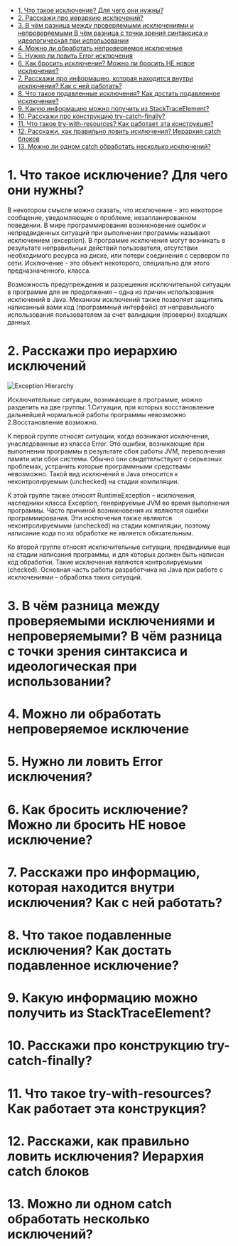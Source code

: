 - [1. Что такое исключение? Для чего они нужны?](#1-Что-такое-исключение-Для-чего-они-нужны) 
- [2. Расскажи про иерархию исключений?](#2-Расскажи-про-иерархию-исключений)
- [3. В чём разница между проверяемыми исключениями и непроверяемыми В чём разница с точки зрения синтаксиса и идеологическая при использовании](#3-В-чём-разница-между-проверяемыми-исключениями-и-непроверяемыми-В-чём-разница-с-точки-зрения-синтаксиса-и-идеологическая-при-использовании)
- [4. Можно ли обработать непроверяемое исключение](#4-Можно-ли-обработать-непроверяемое-исключение)
- [5. Нужно ли ловить Error исключения](#5-нужно-ли-ловить-error-исключения)
- [6. Как бросить исключение? Можно ли бросить НЕ новое исключение?](#6-как-бросить-исключение-можно-ли-бросить-не-новое-исключение)
- [7. Расскажи про информацию, которая находится внутри исключения? Как с ней работать?](#7-расскажи-про-информацию-которая-находится-внутри-исключения-как-с-ней-работать)
- [8. Что такое подавленные исключения? Как достать подавленное исключение?](#8-что-такое-подавленные-исключения-как-достать-подавленное-исключение)
- [9. Какую информацию можно получить из StackTraceElement?](#9-какую-информацию-можно-получить-из-stacktraceelement)
- [10. Расскажи про конструкцию try-catch-finally?](#10-расскажи-про-конструкцию-try-catch-finally)
- [11. Что такое try-with-resources? Как работает эта конструкция?](#11-что-такое-try-with-resources-как-работает-эта-конструкция)
- [12. Расскажи, как правильно ловить исключения? Иерархия catch блоков](#12-расскажи-как-правильно-ловить-исключения-иерархия-catch-блоков)
- [13. Можно ли одном catch обработать несколько исключений?](#13-можно-ли-одном-catch-обработать-несколько-исключений)












# 1. Что такое исключение? Для чего они нужны? 
В некотором смысле можно сказать, что исключение - это некоторое сообщение, уведомляющее о проблеме, незапланированном поведении.
В мире программирования возникновение ошибок и непредвиденных ситуаций при выполнении программы называют исключением (exception). В программе исключения могут возникать в результате неправильных действий пользователя, отсутствии необходимого ресурса на диске, или потери соединения с сервером по сети. 
Исключение - это объект некоторого, специально для этого предназначенного, класса.

Возможность предупреждения и разрешения исключительной ситуации в программе для ее продолжения – одна из причин использования исключений в Java. Механизм исключений также позволяет защитить написанный вами код (программный интерфейс) от неправильного использования пользователем за счет валидации (проверки) входящих данных.

# 2. Расскажи про иерархию исключений

![Exception Hierarchy](../Kata/ErrorException.webp)

Исключительные ситуации, возникающие в программе, можно разделить на две группы: 
    1.Ситуации, при которых восстановление дальнейшей нормальной работы программы невозможно
    2.Восстановление возможно.

К первой группе относят ситуации, когда возникают исключения, унаследованные из класса Error. Это ошибки, возникающие при выполнении программы в результате сбоя работы JVM, переполнения памяти или сбоя системы. Обычно они свидетельствуют о серьезных проблемах, устранить которые программными средствами невозможно. Такой вид исключений в Java относится к неконтролируемым (unchecked) на стадии компиляции.

К этой группе также относят RuntimeException – исключения, наследники класса Exception, генерируемые  JVM во время выполнения программы. Часто причиной возникновения их являются ошибки программирования. Эти исключения также являются неконтролируемыми (unchecked) на стадии компиляции, поэтому написание кода по их обработке не является обязательным.

Ко второй группе относят исключительные ситуации, предвидимые еще на стадии написания программы, и для которых должен быть написан код обработки. Такие исключения являются контролируемыми (checked). Основная часть работы разработчика на Java при работе с исключениями – обработка таких ситуаций.

# 3. В чём разница между проверяемыми исключениями и непроверяемыми? В чём разница с точки зрения синтаксиса и идеологическая при использовании?
# 4. Можно ли обработать непроверяемое исключение
# 5. Нужно ли ловить Error исключения?
# 6. Как бросить исключение? Можно ли бросить НЕ новое исключение?
# 7. Расскажи про информацию, которая находится внутри исключения? Как с ней работать?
# 8. Что такое подавленные исключения? Как достать подавленное исключение?
# 9. Какую информацию можно получить из StackTraceElement?
# 10. Расскажи про конструкцию try-catch-finally?
# 11. Что такое try-with-resources? Как работает эта конструкция?
# 12. Расскажи, как правильно ловить исключения? Иерархия catch блоков
# 13. Можно ли одном catch обработать несколько исключений?